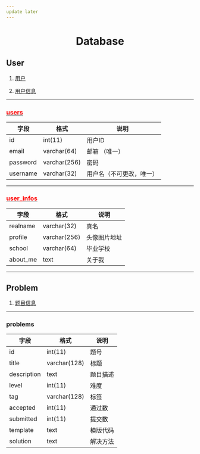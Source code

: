 ```yaml
---
update later
---
```


# <center>Database</center>

## User

1. [用户](#users)

2. [用户信息](#user_infos)

--------------------------------------------------------------------------------

### [<font color="#FF0000" id="users">users</font>](#User)

字段       | 格式           | 说明
-------- | ------------ | ------------
id       | int(11)      | 用户ID
email    | varchar(64)  | 邮箱 （唯一）
password | varchar(256) | 密码
username | varchar(32)  | 用户名（不可更改，唯一）

--------------------------------------------------------------------------------

### [<font color="#FF0000" id="user_infos">user_infos</font>](#User)

字段       | 格式           | 说明
-------- | ------------ | ------
realname | varchar(32)  | 真名
profile  | varchar(256) | 头像图片地址
school   | varchar(64)  | 毕业学校
about_me | text         | 关于我

--------------------------------------------------------------------------------

## Problem

1. [题目信息](#problems)

--------------------------------------------------------------------------------

### problems

字段          | 格式           | 说明
----------- | ------------ | ----
id          | int(11)      | 题号
title       | varchar(128) | 标题
description | text         | 题目描述
level       | int(11)      | 难度
tag         | varchar(128) | 标签
accepted    | int(11)      | 通过数
submitted   | int(11)      | 提交数
template    | text         | 模版代码
solution    | text         | 解决方法
